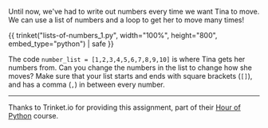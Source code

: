 
Until now, we've had to write out numbers every time we want Tina to move.  We can use a list of numbers and a loop to get her to move many times!

{{ trinket("lists-of-numbers_1.py", width="100%", height="800", embed_type="python") | safe }}

The code `number_list = [1,2,3,4,5,6,7,8,9,10]` is where Tina gets her numbers from.  Can you change the numbers in the list to change how she moves?  Make sure that your list starts and ends with square brackets (`[]`), and has a comma (`,`) in between every number.

---

Thanks to Trinket.io for providing this assignment, 
part of their [Hour of Python](https://hourofpython.com/a-visual-introduction-to-python/) 
course.